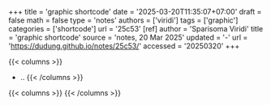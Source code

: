 +++
title = 'graphic shortcode'
date = '2025-03-20T11:35:07+07:00'
draft = false
math = false
type = 'notes'
authors = ['viridi']
tags = ['graphic']
categories = ['shortcode']
url = '25c53'
[ref]
author = 'Sparisoma Viridi'
title = 'graphic shortcode'
source = 'notes, 20 Mar 2025'
updated = '-'
url = 'https://dudung.github.io/notes/25c53/'
accessed = '20250320'
+++

{{< columns >}}
+ ..
{{< /columns >}}

{{< columns >}}
{{< /columns >}}

<!--more-->

